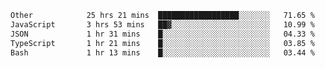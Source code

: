 <!--START_SECTION:waka-->

```txt
Other            25 hrs 21 mins  ██████████████████░░░░░░░   71.65 %
JavaScript       3 hrs 53 mins   ██▓░░░░░░░░░░░░░░░░░░░░░░   10.99 %
JSON             1 hr 31 mins    █░░░░░░░░░░░░░░░░░░░░░░░░   04.33 %
TypeScript       1 hr 21 mins    █░░░░░░░░░░░░░░░░░░░░░░░░   03.85 %
Bash             1 hr 13 mins    █░░░░░░░░░░░░░░░░░░░░░░░░   03.44 %
```

<!--END_SECTION:waka--> 
 
